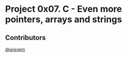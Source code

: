 # Project 0x07. C - Even more pointers, arrays and strings
## Contributors
[@wisvem](https://github.com/wisvem)
